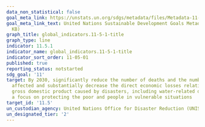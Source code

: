 ```yaml
---
data_non_statistical: false
goal_meta_link: https://unstats.un.org/sdgs/metadata/files/Metadata-11-05-01.pdf
goal_meta_link_text: United Nations Sustainable Development Goals Metadata (PDF 224
  KB)
graph_title: global_indicators.11-5-1-title
graph_type: line
indicator: 11.5.1
indicator_name: global_indicators.11-5-1-title
indicator_sort_order: 11-05-01
published: true
reporting_status: notstarted
sdg_goal: '11'
target: By 2030, significantly reduce the number of deaths and the number of people
  affected and substantially decrease the direct economic losses relative to global
  gross domestic product caused by disasters, including water-related disasters, with
  a focus on protecting the poor and people in vulnerable situations
target_id: '11.5'
un_custodian_agency: United Nations Office for Disaster Reduction (UNISDR)
un_designated_tier: '2'
---
```

